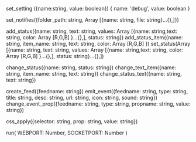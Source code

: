 set_setting ({name:string, value: boolean})
  { name: 'debug', value: boolean }

set_notifies({folder_path: string, Array [{name: string, file: string}...{},]})

add_status({name: string, text: string, values: Array [{name: string,text: string, color: Array [R,G,B] }...{},], status: string})
add_status_item({name: string, item_name: string, text: string, color: Array [R,G,B] })
set_status(Array [{name: string, text: string, values: Array [{name: string,text: string, color: Array [R,G,B] }...{},], status: string}...{},])

change_status({name: string, status: string})
change_text_item({name: string, item_name: string, text: string})
change_status_text({name: string, text: string})

create_feed({feedname: string})
emit_event({feedname: string, type: string, title: string, desc: string, url: string, icon: string, sound: string})
change_event_prop({feedname: string, type: string, propname: string, value: string})

css_apply({selector: string, prop: string, value: string})

run( WEBPORT: Number, SOCKETPORT: Number )






